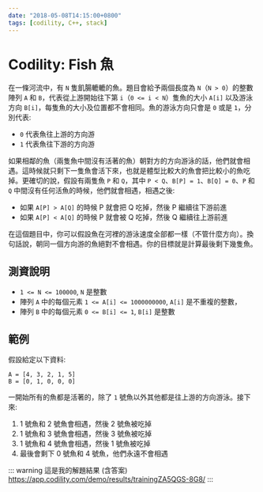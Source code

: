 ```yaml
---
date: "2018-05-08T14:15:00+0800"
tags: [codility, C++, stack]
---
```

# Codility: Fish 魚

在一條河流中，有 `N` 隻飢腸轆轆的魚。題目會給予兩個長度為 `N`（`N > 0`）的整數陣列 `A` 和 `B`，代表從上游開始往下第 `i`（`0 <= i < N`）隻魚的大小 `A[i]` 以及游泳方向 `B[i]`，每隻魚的大小及位置都不會相同。魚的游泳方向只會是 `0` 或是 `1`，分別代表:

* `0` 代表魚往上游的方向游
* `1` 代表魚往下游的方向游

如果相鄰的魚（兩隻魚中間沒有活著的魚）朝對方的方向游泳的話，他們就會相遇。這時候就只剩下一隻魚會活下來，也就是體型比較大的魚會把比較小的魚吃掉。更確切的說，假設有兩隻魚 `P` 和 `Q`，其中 `P < Q`、`B[P] = 1`、`B[Q] = 0`、`P` 和 `Q` 中間沒有任何活魚的時候，他們就會相遇，相遇之後:

* 如果 `A[P] > A[Q]` 的時候 P 就會把 Q 吃掉，然後 P 繼續往下游前進
* 如果 `A[P] < A[Q]` 的時候 P 就會被 Q 吃掉，然後 Q 繼續往上游前進

在這個題目中，你可以假設魚在河裡的游泳速度全部都一樣（不管什麼方向）。換句話說，朝同一個方向游的魚絕對不會相遇。你的目標就是計算最後剩下幾隻魚。

## 測資說明

* `1 <= N <= 100000`, `N` 是整數
* 陣列 `A` 中的每個元素 `1 <= A[i] <= 1000000000`, `A[i]` 是不重複的整數，
* 陣列 `B` 中的每個元素 `0 <= B[i] <= 1`, `B[i]` 是整數

## 範例

假設給定以下資料:

```
A = [4, 3, 2, 1, 5]
B = [0, 1, 0, 0, 0]
```

一開始所有的魚都是活著的，除了 `1` 號魚以外其他都是往上游的方向游泳。接下來:

1. 1 號魚和 2 號魚會相遇，然後 2 號魚被吃掉
2. 1 號魚和 3 號魚會相遇，然後 3 號魚被吃掉
3. 1 號魚和 4 號魚會相遇，然後 1 號魚被吃掉
4. 最後會剩下 0 號魚和 4 號魚，他們永遠不會相遇

::: warning 這是我的解題結果 (含答案)
<https://app.codility.com/demo/results/trainingZA5QGS-8G8/>
:::
